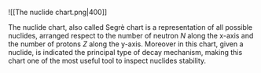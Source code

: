 ![[The nuclide chart.png|400]]

The nuclide chart, also called Segrè chart is a representation of all possible nuclides, arranged respect to the number of neutron $N$ along the x-axis and the number of protons $Z$ along the y-axis.
Moreover in this chart, given a nuclide, is indicated the principal type of decay mechanism, making this chart one of the most useful tool to inspect nuclides stability.